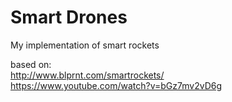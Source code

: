 # Smart Drones
My implementation of smart rockets

based on:  
http://www.blprnt.com/smartrockets/  
https://www.youtube.com/watch?v=bGz7mv2vD6g
